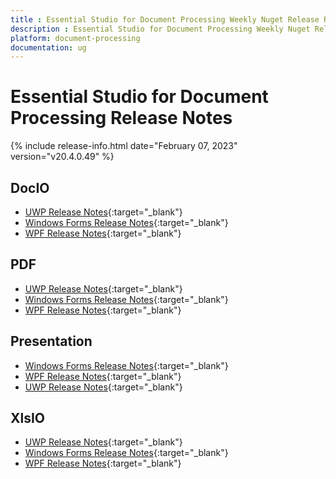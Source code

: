 ```yaml
---
title : Essential Studio for Document Processing Weekly Nuget Release Release Notes  
description : Essential Studio for Document Processing Weekly Nuget Release Release Notes  
platform: document-processing
documentation: ug
---
```


# Essential Studio for Document Processing  Release Notes  

{% include release-info.html date="February 07, 2023" version="v20.4.0.49" %} 

## DocIO


* [UWP Release Notes](/uwp/release-notes/v20.4.0.49#docio){:target="_blank"}
* [Windows Forms Release Notes](/windowsforms/release-notes/v20.4.0.49#docio){:target="_blank"}
* [WPF Release Notes](/wpf/release-notes/v20.4.0.49#docio){:target="_blank"}


## PDF

* [UWP Release Notes](/uwp/release-notes/v20.4.0.49#pdf){:target="_blank"}
* [Windows Forms Release Notes](/windowsforms/release-notes/v20.4.0.49#pdf){:target="_blank"}
* [WPF Release Notes](/wpf/release-notes/v20.4.0.49#pdf){:target="_blank"}


## Presentation

* [Windows Forms Release Notes](/windowsforms/release-notes/v20.4.0.49#presentation){:target="_blank"}
* [WPF Release Notes](/wpf/release-notes/v20.4.0.49#presentation){:target="_blank"}
* [UWP Release Notes](/uwp/release-notes/v20.4.0.49#presentation){:target="_blank"}


## XlsIO

* [UWP Release Notes](/uwp/release-notes/v20.4.0.49#xlsio){:target="_blank"}
* [Windows Forms Release Notes](/windowsforms/release-notes/v20.4.0.49#xlsio){:target="_blank"}
* [WPF Release Notes](/wpf/release-notes/v20.4.0.49#xlsio){:target="_blank"}


